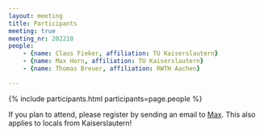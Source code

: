 ```yaml
---
layout: meeting
title: Participants
meeting: true
meeting_nr: 202210
people:
    - {name: Claus Fieker, affiliation: TU Kaiserslautern}
    - {name: Max Horn, affiliation: TU Kaiserslautern}
    - {name: Thomas Breuer, affiliation: RWTH Aachen}

---
```


{% include participants.html participants=page.people %}

If you plan to attend, please register by sending an email
to [Max](mailto:horn@mathematik.uni-kl.de).
This also applies to locals from Kaiserslautern!
